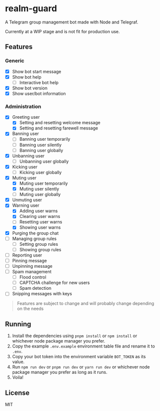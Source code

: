 # realm-guard

A Telegram group management bot made with Node and Telegraf.

Currently at a WIP stage and is not fit for production use.

## Features

### Generic

- [x] Show bot start message
- [x] Show bot help
  - [ ] Interactive bot help
- [x] Show bot version
- [x] Show user/bot information

### Administration

- [x] Greeting user
  - [x] Setting and resetting welcome message
  - [x] Setting and resetting farewell message
- [x] Banning user
  - [ ] Banning user temporarily
  - [ ] Banning user silently
  - [ ] Banning user globally
- [x] Unbanning user
  - [ ] Unbanning user globally
- [x] Kicking user
  - [ ] Kicking user globally
- [x] Muting user
  - [x] Muting user temporarily
  - [x] Muting user silently
  - [ ] Muting user globally
- [x] Unmuting user
- [x] Warning user
  - [x] Adding user warns
  - [x] Clearing user warns
  - [ ] Resetting user warns
  - [x] Showing user warns
- [x] Purging the group chat
- [ ] Managing group rules
  - [ ] Setting group rules
  - [ ] Showing group rules
- [ ] Reporting user
- [ ] Pinning message
- [ ] Unpinning message
- [ ] Spam management
  - [ ] Flood control
  - [ ] CAPTCHA challenge for new users
  - [ ] Spam detection
- [ ] Snipping messages with keys

> Features are subject to change and will probably change depending on the needs

## Running

1. Install the dependencies using `pnpm install` or `npm install` or whichever node package manager you prefer.
2. Copy the example `.env.example` environment table file and rename it to `.env`.
3. Copy your bot token into the environment variable `BOT_TOKEN` as its value.
4. Run `npm run dev` or `pnpm run dev` or `yarn run dev` or whichever node package manager you prefer as long as it runs.
5. Voila!

## License

MIT
